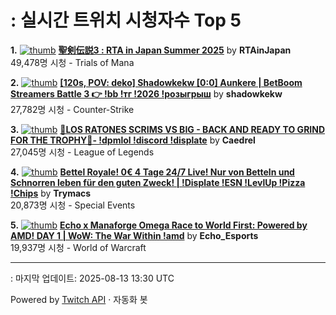 # : 실시간 트위치 시청자수 Top 5

**1.** [![thumb](https://static-cdn.jtvnw.net/previews-ttv/live_user_rtainjapan-320x180.jpg)](https://twitch.tv/RTAinJapan)
**[聖剣伝説3 : RTA in Japan Summer 2025](https://twitch.tv/RTAinJapan)** by **RTAinJapan**<br>49,478명 시청  - Trials of Mana

**2.** [![thumb](https://static-cdn.jtvnw.net/previews-ttv/live_user_shadowkekw-320x180.jpg)](https://twitch.tv/shadowkekw)
**[[120s, POV: deko] Shadowkekw [0:0] Aunkere | BetBoom Streamers Battle 3 👉 !bb !тг !2026 !розыгрыш](https://twitch.tv/shadowkekw)** by **shadowkekw**<br>27,782명 시청  - Counter-Strike

**3.** [![thumb](https://static-cdn.jtvnw.net/previews-ttv/live_user_caedrel-320x180.jpg)](https://twitch.tv/Caedrel)
**[🔴LOS RATONES SCRIMS VS BIG - BACK AND READY TO GRIND FOR THE TROPHY🔴-  !dpmlol !discord !displate](https://twitch.tv/Caedrel)** by **Caedrel**<br>27,045명 시청  - League of Legends

**4.** [![thumb](https://static-cdn.jtvnw.net/previews-ttv/live_user_trymacs-320x180.jpg)](https://twitch.tv/Trymacs)
**[Bettel Royale! 0€ 4 Tage 24/7 Live! Nur von Betteln und Schnorren leben für den guten Zweck! | !Displate !ESN !LevlUp !Pizza !Chips](https://twitch.tv/Trymacs)** by **Trymacs**<br>20,873명 시청  - Special Events

**5.** [![thumb](https://static-cdn.jtvnw.net/previews-ttv/live_user_echo_esports-320x180.jpg)](https://twitch.tv/Echo_Esports)
**[Echo x Manaforge Omega Race to World First: Powered by AMD!  DAY 1 | WoW: The War Within !amd](https://twitch.tv/Echo_Esports)** by **Echo_Esports**<br>19,937명 시청  - World of Warcraft


---
: 마지막 업데이트: 2025-08-13 13:30 UTC

Powered by [Twitch API](https://dev.twitch.tv/docs/api/reference) · 자동화 봇